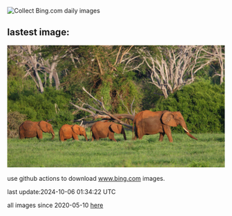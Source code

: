 ![Collect Bing.com daily images](https://github.com/counter2015/bing-daily-images/workflows/Collect%20Bing.com%20daily%20images/badge.svg)
## lastest image:
![](images/ElephantTeacher.jpg)

use github actions to download www.bing.com images.

last update:2024-10-06 01:34:22 UTC

all images since 2020-05-10 [here](https://github.com/counter2015/bing-daily-images/tree/master/images) 
